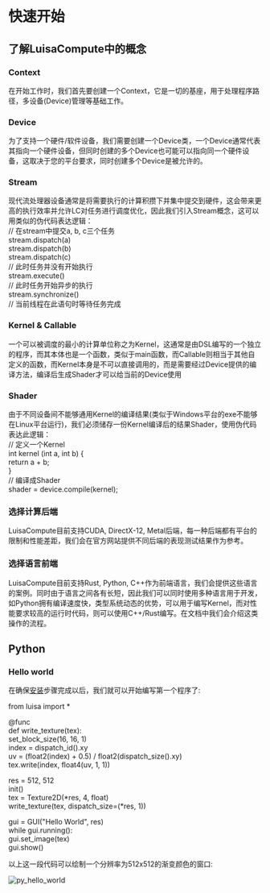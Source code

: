 # 快速开始
## 了解LuisaCompute中的概念
### Context
在开始工作时，我们首先要创建一个Context，它是一切的基座，用于处理程序路径，多设备(Device)管理等基础工作。
### Device
为了支持一个硬件/软件设备，我们需要创建一个Device类，一个Device通常代表其指向一个硬件设备，但同时创建的多个Device也可能可以指向同一个硬件设备，这取决于您的平台要求，同时创建多个Device是被允许的。
### Stream
现代流处理器设备通常是将需要执行的计算积攒下并集中提交到硬件，这会带来更高的执行效率并允许LC对任务进行调度优化，因此我们引入Stream概念，这可以用类似的伪代码表达逻辑：<br>
// 在stream中提交a, b, c三个任务<br>
stream.dispatch(a)<br>
stream.dispatch(b)<br>
stream.dispatch(c)<br>
// 此时任务并没有开始执行<br>
stream.execute()<br>
// 此时任务开始异步的执行<br>
stream.synchronize()<br>
// 当前线程在此语句时等待任务完成<br>
### Kernel & Callable
一个可以被调度的最小的计算单位称之为Kernel，这通常是由DSL编写的一个独立的程序，而其本体也是一个函数，类似于main函数，而Callable则相当于其他自定义的函数，而Kernel本身是不可以直接调用的，而是需要经过Device提供的编译方法，编译后生成Shader才可以给当前的Device使用
### Shader
由于不同设备间不能够通用Kernel的编译结果(类似于Windows平台的exe不能够在Linux平台运行)，我们必须储存一份Kernel编译后的结果Shader，使用伪代码表达此逻辑：<br>
// 定义一个Kernel<br>
int kernel (int a, int b) {<br>
    return a + b;<br>
}<br>
// 编译成Shader<br>
shader = device.compile(kernel);<br>
### 选择计算后端
LuisaCompute目前支持CUDA, DirectX-12, Metal后端，每一种后端都有平台的限制和性能差距，我们会在官方网站提供不同后端的表现测试结果作为参考。
### 选择语言前端
LuisaCompute目前支持Rust, Python, C++作为前端语言，我们会提供这些语言的案例。同时由于语言之间各有长短，因此我们可以同时使用多种语言用于开发，如Python拥有编译速度快，类型系统动态的优势，可以用于编写Kernel，而对性能要求较高的运行时代码，则可以使用C++/Rust编写。在文档中我们会介绍这类操作的流程。
## Python
### Hello world
在确保[安装](installation.html)步骤完成以后，我们就可以开始编写第一个程序了:

from luisa import *<br>

@func<br>
def write_texture(tex):<br>
    set_block_size(16, 16, 1)<br>
    index = dispatch_id().xy<br>
    uv = (float2(index) + 0.5) / float2(dispatch_size().xy)<br>
    tex.write(index, float4(uv, 1, 1))<br>

res = 512, 512<br>
init()<br>
tex = Texture2D(*res, 4, float)<br>
write_texture(tex, dispatch_size=(*res, 1))<br>

gui = GUI("Hello World", res)<br>
while gui.running():<br>
    gui.set_image(tex)<br>
    gui.show()

以上这一段代码可以绘制一个分辨率为512x512的渐变颜色的窗口:

![py_hello_world](IMAGE_DIR/py_hello_world.png)

